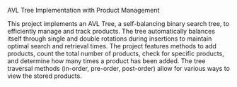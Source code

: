 AVL Tree Implementation with Product Management

This project implements an AVL Tree, a self-balancing binary search tree, to efficiently manage and track products. The tree automatically balances itself through single and double rotations during insertions to maintain optimal search and retrieval times. The project features methods to add products, count the total number of products, check for specific products, and determine how many times a product has been added. The tree traversal methods (in-order, pre-order, post-order) allow for various ways to view the stored products.
